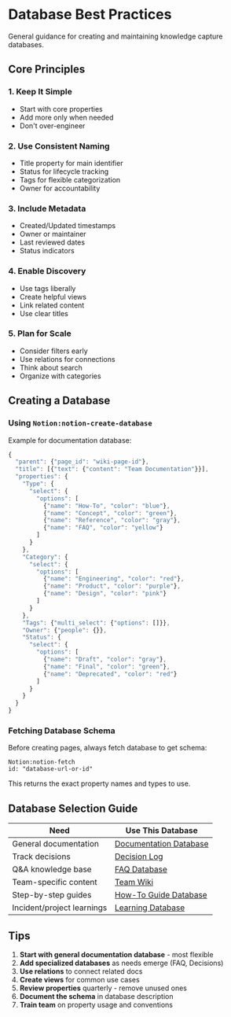 # Database Best Practices

General guidance for creating and maintaining knowledge capture databases.

## Core Principles

### 1. Keep It Simple
- Start with core properties
- Add more only when needed
- Don't over-engineer

### 2. Use Consistent Naming
- Title property for main identifier
- Status for lifecycle tracking
- Tags for flexible categorization
- Owner for accountability

### 3. Include Metadata
- Created/Updated timestamps
- Owner or maintainer
- Last reviewed dates
- Status indicators

### 4. Enable Discovery
- Use tags liberally
- Create helpful views
- Link related content
- Use clear titles

### 5. Plan for Scale
- Consider filters early
- Use relations for connections
- Think about search
- Organize with categories

## Creating a Database

### Using `Notion:notion-create-database`

Example for documentation database:

```javascript
{
  "parent": {"page_id": "wiki-page-id"},
  "title": [{"text": {"content": "Team Documentation"}}],
  "properties": {
    "Type": {
      "select": {
        "options": [
          {"name": "How-To", "color": "blue"},
          {"name": "Concept", "color": "green"},
          {"name": "Reference", "color": "gray"},
          {"name": "FAQ", "color": "yellow"}
        ]
      }
    },
    "Category": {
      "select": {
        "options": [
          {"name": "Engineering", "color": "red"},
          {"name": "Product", "color": "purple"},
          {"name": "Design", "color": "pink"}
        ]
      }
    },
    "Tags": {"multi_select": {"options": []}},
    "Owner": {"people": {}},
    "Status": {
      "select": {
        "options": [
          {"name": "Draft", "color": "gray"},
          {"name": "Final", "color": "green"},
          {"name": "Deprecated", "color": "red"}
        ]
      }
    }
  }
}
```

### Fetching Database Schema

Before creating pages, always fetch database to get schema:

```
Notion:notion-fetch
id: "database-url-or-id"
```

This returns the exact property names and types to use.

## Database Selection Guide

| Need | Use This Database |
|------|-------------------|
| General documentation | [Documentation Database](documentation-database.md) |
| Track decisions | [Decision Log](decision-log-database.md) |
| Q&A knowledge base | [FAQ Database](faq-database.md) |
| Team-specific content | [Team Wiki](team-wiki-database.md) |
| Step-by-step guides | [How-To Guide Database](how-to-guide-database.md) |
| Incident/project learnings | [Learning Database](learning-database.md) |

## Tips

1. **Start with general documentation database** - most flexible
2. **Add specialized databases** as needs emerge (FAQ, Decisions)
3. **Use relations** to connect related docs
4. **Create views** for common use cases
5. **Review properties** quarterly - remove unused ones
6. **Document the schema** in database description
7. **Train team** on property usage and conventions

